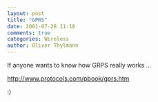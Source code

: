 ```yaml
---
layout: post
title: "GPRS"
date: 2001-07-28 11:18
comments: true
categories: Wireless
author: Oliver Thylmann
---
```



If anyone wants to know how GRPS really works ...

http://www.protocols.com/pbook/gprs.htm

:)

